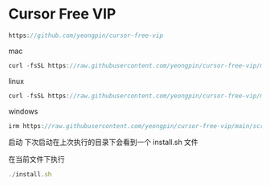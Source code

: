 # Cursor Free VIP

```js
https://github.com/yeongpin/cursor-free-vip
```

mac

```js
curl -fsSL https://raw.githubusercontent.com/yeongpin/cursor-free-vip/main/scripts/install.sh -o install.sh && chmod +x install.sh && ./install.sh
```

linux

```js
curl -fsSL https://raw.githubusercontent.com/yeongpin/cursor-free-vip/main/scripts/install.sh -o install.sh && chmod +x install.sh && sudo ./install.sh
```

windows

```js
irm https://raw.githubusercontent.com/yeongpin/cursor-free-vip/main/scripts/install.ps1 | iex
```

启动 下次启动在上次执行的目录下会看到一个 install.sh 文件

在当前文件下执行

```js
./install.sh
```

